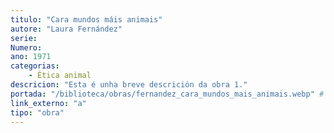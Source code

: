 ```yaml
---
titulo: "Cara mundos máis animais"
autore: "Laura Fernández"
serie:
Numero:
ano: 1971
categorias:
    - Ética animal
descricion: "Esta é unha breve descrición da obra 1."
portada: "/biblioteca/obras/fernandez_cara_mundos_mais_animais.webp" # Opcional, imaxe da portada
link_externo: "a"
tipo: "obra"
---
```

